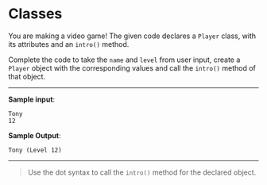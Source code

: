 # Classes

You are making a video game! The given code declares a `Player` class, with its attributes and an `intro()` method.

Complete the code to take the `name` and `level` from user input, create a `Player` object with the corresponding values and call the `intro()` method of that object.

---

**Sample input**:  
```
Tony
12
```

**Sample Output**:  
```
Tony (Level 12)
```

---

>Use the dot syntax to call the `intro()` method for the declared object.